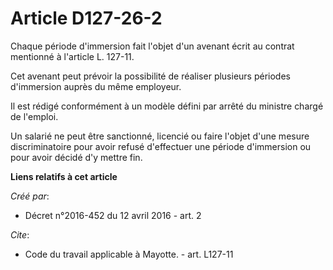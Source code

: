 # Article D127-26-2

Chaque période d'immersion fait l'objet d'un avenant écrit au contrat mentionné à l'article L. 127-11. 

Cet avenant peut prévoir la possibilité de réaliser plusieurs périodes d'immersion auprès du même employeur. 

Il est rédigé conformément à un modèle défini par arrêté du ministre chargé de l'emploi. 

Un salarié ne peut être sanctionné, licencié ou faire l'objet d'une mesure discriminatoire pour avoir refusé d'effectuer une
période d'immersion ou pour avoir décidé d'y mettre fin.

**Liens relatifs à cet article**

_Créé par_:

  - Décret n°2016-452 du 12 avril 2016 - art. 2

_Cite_:

  - Code du travail applicable à Mayotte. - art. L127-11
